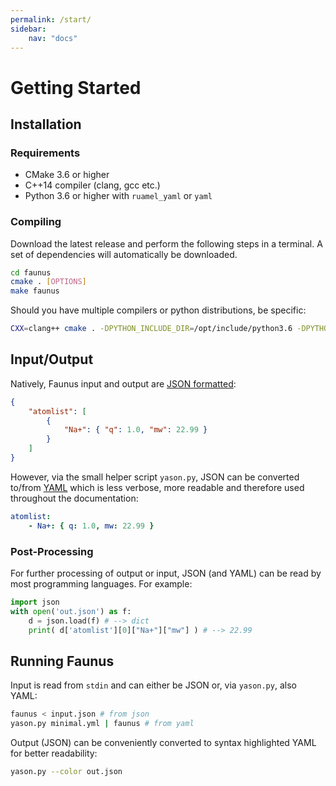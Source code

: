 ```yaml
---
permalink: /start/
sidebar:
    nav: "docs"
---
```

<script src="https://cdnjs.cloudflare.com/ajax/libs/mathjax/2.7.0/MathJax.js?config=TeX-AMS-MML_HTMLorMML" type="text/javascript"></script>

# Getting Started

## Installation

### Requirements

- CMake 3.6 or higher
- C++14 compiler (clang, gcc etc.)
- Python 3.6 or higher with `ruamel_yaml` or `yaml`

### Compiling

Download the latest release and perform the following steps in a terminal.
A set of dependencies will automatically be downloaded.

~~~ bash
cd faunus
cmake . [OPTIONS]
make faunus
~~~

Should you have multiple compilers or python distributions, be specific:

~~~ bash
CXX=clang++ cmake . -DPYTHON_INCLUDE_DIR=/opt/include/python3.6 -DPYTHON_LIBRARY=/opt/lib/libpython3.6.dylib
~~~

<a name="input-output"></a>
## Input/Output 

Natively, Faunus input and output are [JSON formatted](http://json.org/example.html):

~~~ json
{
    "atomlist": [
        {
            "Na+": { "q": 1.0, "mw": 22.99 }
        }
    ]
}
~~~

However, via the small helper script `yason.py`, JSON can be converted to/from
[YAML](http://www.yaml.org) which is less verbose, more readable and therefore
used throughout the documentation:

~~~ yaml
atomlist:
    - Na+: { q: 1.0, mw: 22.99 }
~~~

### Post-Processing 

For further processing of output or input, JSON (and YAML) can be read by
most programming languages. For example:

~~~ python
import json
with open('out.json') as f:
    d = json.load(f) # --> dict
    print( d['atomlist'][0]["Na+"]["mw"] ) # --> 22.99
~~~

<a name="running"></a>
## Running Faunus

Input is read from `stdin` and can either be JSON or,
via `yason.py`, also YAML:

~~~ bash
faunus < input.json # from json
yason.py minimal.yml | faunus # from yaml
~~~

Output (JSON) can be conveniently converted to
syntax highlighted YAML for better readability:

~~~ bash
yason.py --color out.json
~~~

